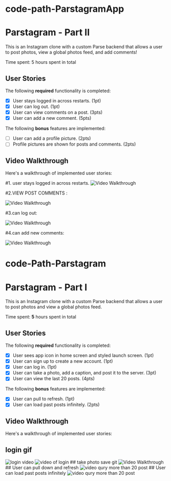 # code-path-ParstagramApp

# Parstagram - Part II

This is an Instagram clone with a custom Parse backend that allows a user to post photos, view a global photos feed, and add comments!

Time spent: 5 hours spent in total

## User Stories

The following **required** functionality is completed:

- [x] User stays logged in across restarts. (1pt)
- [x] User can log out. (1pt)
- [x] User can view comments on a post. (3pts)
- [x] User can add a new comment. (5pts)

The following **bonus** features are implemented:

- [ ] User can add a profile picture. (2pts)
- [ ] Profile pictures are shown for posts and comments. (2pts)

## Video Walkthrough

Here's a walkthrough of implemented user stories:


#1. user stays logged in across restarts.
<img src='https://media.giphy.com/media/yf9MieWSiEuIU2SV8e/giphy.gif' title='Video Walkthrough' width='' alt='Video Walkthrough' />

#2.VIEW POST COMMENTS :

<img src='https://media.giphy.com/media/HrkE4jZvgZtlfsrpUU/giphy.gif' title='Video View Posts' width='' alt='Video Walkthrough' />

#3.can log out:

<img src='https://media.giphy.com/media/w9Tnfg2IdXgfHDJ0lw/giphy.gif' title='Video Log out' width='' alt='Video Walkthrough' />


#4.can add new comments:

<img src='https://media.giphy.com/media/jUhxcpeGwiWLISKnx4/giphy.gif' title='Video Add New Comments' width='' alt='Video Walkthrough' />



# code-Path-Parstagram
# Parstagram - Part I

This is an Instagram clone with a custom Parse backend that allows a user to post photos and view a global photos feed.

Time spent: **5** hours spent in total

## User Stories

The following **required** functionality is completed:

- [x] User sees app icon in home screen and styled launch screen. (1pt)
- [x] User can sign up to create a new account. (1pt)
- [x] User can log in. (1pt)
- [x] User can take a photo, add a caption, and post it to the server. (3pt)
- [x] User can view the last 20 posts. (4pts)

The following **bonus** features are implemented:

- [x] User can pull to refresh. (1pt)
- [x] User can load past posts infinitely. (2pts)

## Video Walkthrough

Here's a walkthrough of implemented user stories:
## login gif 
<img src="https://media.giphy.com/media/OErS74o0I2Ri7OPxGM/giphy.gif" alt = "login video">
<img src="https://media.giphy.com/media/yOHBtg0nI8PrcUXLyp/giphy.gif" alt="video of login">
## take photo save git

<img src="https://media.giphy.com/media/HrEs9YX7sFDI0OQ72G/giphy.gif" title='Video Walkthrough' width='' alt='Video Walkthrough' />
##  User can pull down and refresh

<img src="https://media.giphy.com/media/dYzpU58p1LV5BMysVm/giphy.gif" alt="video qury more than 20 post">
## User can load past posts infinitely
<img src="https://media.giphy.com/media/A3XzacASvwhsdan1Hn/giphy.gif" alt="video qury more than 20 post">
